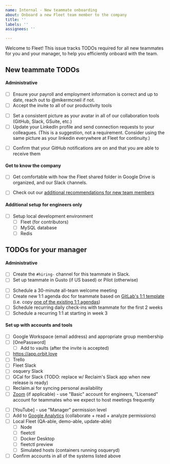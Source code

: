 ```yaml
---
name: Internal - New teammate onboarding
about: Onboard a new Fleet team member to the company
title: ''
labels: ''
assignees: ''

---
```


Welcome to Fleet! This issue tracks TODOs required for all new teammates for you and your manager, to help you efficiently onboard with the team. 


## New teammate TODOs
#### Administrative
- [ ] Ensure your payroll and employment information is correct and up to date, reach out to @mikermcneil if not.
- [ ] Accept the invite to all of our productivity tools
<!-- - [ ] Set up your personal workspace. See our guidelines for personal office setup -->
- [ ] Set a consistent picture as your avatar in all of our collaboration tools (GitHub, Slack, GSuite, etc.)
- [ ] Update your LinkedIn profile and send connection requests to your colleagues. (This is a suggestion, not a requirement. Consider using the same picture as your linkedin everywhere at Fleet for continuity.)
<!-- - [ ] Add your birthday (mm-dd) and start date (mm-dd) to our [company milestones] -->
- [ ] Confirm that your GitHub notifications are on and that you are able to receive them
<!-- - [ ] Add yourself and your role to our [Handbook Teams Page] -->

#### Get to know the company
- [ ] Get comfortable with how the Fleet shared folder in Google Drive is organized, and our Slack channels.
- [ ] Check out our [additional recommendations for new team members](https://docs.google.com/document/d/1xcnqKB9HHPd94POnZ_7LATiy_VjO2kJdbYx0SAgKVao/edit#)


#### Additional setup for engineers only
- [ ] Setup local development environment
    - [ ] Fleet (for contributors)
    - [ ] MySQL database
    - [ ] Redis
<!-- - [ ] Invite to Rollbar -->
<!-- - [ ] Go over engineering-specific values and expectations -->


## TODOs for your manager
#### Administrative
- [ ] Create the `#hiring-` channel for this teammate in Slack.
- [ ] Set up teammate in Gusto (if US based) or Pilot (otherwise)
<!-- - [ ] If a teammate is non-US based, email the Operations group with the teammate's name, start date, and a reminder to pre-generate the first 12 invoices (if applicable) -->
- [ ] Schedule a 30-minute all-team welcome meeting
- [ ] Create new 1:1 agenda doc for teammate based on [GitLab's 1:1 template](https://about.gitlab.com/handbook/leadership/1-1/suggested-agenda-format)  (i.e. copy [one of the existing 1:1 agendas](https://drive.google.com/drive/folders/1d9iOzMUU-W4qTIchaZrY0Y_tq3Wqevkk?usp=sharing))
- [ ] Schedule recurring daily check-ins with teammate for the first 2 weeks
- [ ] Schedule a recurring 1:1 at starting in week 3

#### Set up with accounts and tools
- [ ] Google Workspace (email address) and appropriate group membership
- [ ] [OnePassword]
    - [ ] Add to vaults (after the invite is accepted)
- [ ] https://app.orbit.love
- [ ] Trello
- [ ] Fleet Slack
- [ ] osquery Slack
- [ ] GCal for Slack  (TODO: replace w/ Reclaim's Slack app when new release is ready)
- [ ] Reclaim.ai for syncing personal availability
- [ ] [Zoom](https://zoom.us) (if applicable) - use "Basic" account for engineers, "Licensed" account for teammates who we expect to host meetings frequently
<!-- - [ ] GitHub - use "Maintainer" role under the "fleetdm" group by default -->
- [ ] [YouTube] - use "Manager" permission level
  <!-- - [ ] [Connect your Zoom account with your Fleet DM calendar](https://support.zoom.us/hc/en-us/articles/360020187492-Google-Calendar-add-on) -->
- [ ] Add to [Google Analytics](https://analytics.google.com)  (collaborate + read + analyze permissions)
- [ ] Local Fleet (QA-able, demo-able, update-able)
    - [ ] Node
    - [ ] fleetctl
    - [ ] Docker Desktop
    - [ ] fleetctl preview
    - [ ] Simulated hosts (containers running osqueryd)
- [ ] Confirm accounts in all of the systems listed above
